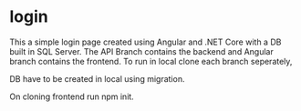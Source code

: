 # login


This a simple login page created using Angular and .NET Core with a DB built in SQL Server.
The API Branch contains the backend and Angular branch contains the frontend.
To run in local clone each branch seperately,

DB have to be created in local using migration.

On cloning frontend run npm init.
